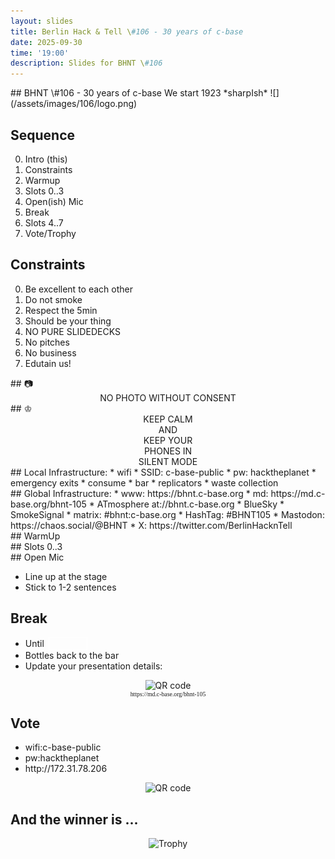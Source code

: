 ```yaml
---
layout: slides
title: Berlin Hack & Tell \#106 - 30 years of c-base
date: 2025-09-30
time: '19:00'
description: Slides for BHNT \#106
---
```



<section data-markdown>
## BHNT \#106 - 30 years of c-base
We start 1923 *sharpIsh*
![](/assets/images/106/logo.png)
</section>

<section>
<h2>Sequence</h2>

<ol start="0">
  <li>Intro (this)</li>
  <li>Constraints</li>
  <li>Warmup</li>
  <li>Slots 0..3</li>
  <li>Open(ish) Mic</li>
  <li>Break</li>
  <li>Slots 4..7</li>
  <li>Vote/Trophy</li>
</ol>

</section>

<section>
<h2>Constraints</h2>

<ol start="0">
  <li>Be excellent to each other</li>
  <li>Do not smoke</li>
  <li>Respect the 5min</li>
  <li>Should be your thing</li>
  <li>NO PURE SLIDEDECKS</li>
  <li>No pitches</li>
  <li>No business</li>
  <li>Edutain us!</li>
</ol>
</section>

<section data-markdown>
## &#128247;
<center>
NO PHOTO WITHOUT CONSENT
</center>
</section>


<section data-markdown>
## &#9812;
<center>
KEEP CALM</br>
AND</br>
KEEP YOUR</br>
PHONES IN</br>
SILENT MODE</br>
</center>
</section>

<section data-markdown>
## Local Infrastructure:
* wifi
 * SSID: c-base-public
 * pw: hacktheplanet
* emergency exits
* consume
 * bar
 * replicators
* waste collection
</section>

<section data-markdown>
## Global Infrastructure:
* www: https://bhnt.c-base.org
* md: https://md.c-base.org/bhnt-105
* ATmosphere at://bhnt.c-base.org
 * BlueSky
 * SmokeSignal
* matrix: #bhnt:c-base.org
* HashTag: #BHNT105
* Mastodon: https://chaos.social/@BHNT
* X: https://twitter.com/BerlinHacknTell
</section>

<section data-background-size="contain" data-background="/assets/images/trophy.jpg"></section>

<section data-background-size="contain" data-background="/assets/images/trophies.jpg"></section>

<section data-background-size="contain" data-background="/assets/images/106/smokesignal.png"></section>

<section data-markdown>
## WarmUp
</section>

<section data-background-size="contain" data-background="/assets/images/106/last_winner.jpeg"></section>
<section data-background-size="contain" data-background="/assets/images/106/c-base-old.jpg"></section>
<section data-background-size="contain" data-background="/assets/images/106/c-base.jpg"></section>
<section data-background-size="contain" data-background="/assets/images/106/cbase_destruction.png"></section>
<section data-background-size="contain" data-background="/assets/images/106/c-base-clean.jpg"></section>

<section data-background-size="contain" data-background="/assets/images/106/ageverification.jpeg"></section>
<section data-background-size="contain" data-background="/assets/images/106/uranium.jpeg"></section>

<section data-background-size="contain" data-background="/assets/images/106/alibaba.jpg"></section>
<section data-background-size="contain" data-background="/assets/images/106/libp2p.jpeg"></section>

<section data-background-size="contain" data-background="/assets/images/106/mars.png"></section>
<section data-background-size="contain" data-background="/assets/images/106/moonmath.png"></section>

<section data-background-size="contain" data-background="/assets/images/106/chatcontrol.png"></section>
<section data-background-size="contain" data-background="/assets/images/106/coudflare.jpeg"></section>

<section data-background-size="contain" data-background="/assets/images/106/kirk_pm.jpeg"></section>
<section data-background-size="contain" data-background="/assets/images/106/kirkleak.png"></section>

<section data-background-size="contain" data-background="/assets/images/106/env.png"></section>

<section data-background-size="contain" data-background="/assets/images/106/npm.png"></section>

<section data-background-size="contain" data-background="/assets/images/106/npm2.png"></section>

<section data-background-size="contain" data-background="/assets/images/106/paypal.png"></section>

<section data-background-size="contain" data-background="/assets/images/106/burger.png"></section>
<section data-background-size="contain" data-background="/assets/images/106/perplexity2.png"></section>
<section data-background-size="contain" data-background="/assets/images/106/perplexity.png"></section>

<section data-background-size="contain" data-background="/assets/images/106/gatekeepers.png"></section>
<section data-background-size="contain" data-background="/assets/images/106/promptijection.jpg"></section>

<section data-background-size="contain" data-background="/assets/images/106/vibecoding.jpeg"></section>
<section data-background-size="contain" data-background="/assets/images/106/authclient.png"></section>

<section data-background-size="contain" data-background="/assets/images/106/echo600.png"></section>

<section data-background-size="contain" data-background="/assets/images/106/fediday.jpg"></section>

<section data-background-size="contain" data-background="/assets/images/106/npa150.jpg"></section>

<section data-markdown>
## Slots 0..3
</section>

<section data-markdown>
## Open Mic

* Line up at the stage
* Stick to 1-2 sentences
</section>

<section>
<h2>Break</h2>

<ul>
<li>Until <input style="margin-left: 0.2em; font-size: 100%; width: 4em; border: 1px solid white; background-color: transparent; color: white; text-align: center;"></li>
<li>Bottles back to the bar</li>
<li>Update your presentation details:</li>
</ul>
<center>
<img src="http://api.qrserver.com/v1/create-qr-code/?color=000000&amp;bgcolor=FFFFFF&amp;data=https%3A%2F%2Fmd.c-base.org%2Fbhnt-105&amp;qzone=1&amp;margin=0&amp;size=300x300&amp;ecc=L" alt="QR code">
<div style="font-family: mono; font-size: 70%;">https://md.c-base.org/bhnt-105</div>
</center>
</section>

<section>
<h2>Vote</h2>

<ul>
<li>wifi:c-base-public</li>
<li>pw:hacktheplanet</li>
<li>http://172.31.78.206</li>
</ul>
<center>
<img src="http://api.qrserver.com/v1/create-qr-code/?color=000000&amp;bgcolor=FFFFFF&amp;data=http%3A%2F%2F172.31.78.206&amp;qzone=1&amp;margin=0&amp;size=400x400&amp;ecc=L" alt="QR code">
</center>
</section>

<section>
<h2>And the winner is ...</h2>

<center>
<img src="../assets/images/trophy.jpg" alt="Trophy">
</center>
</section>

